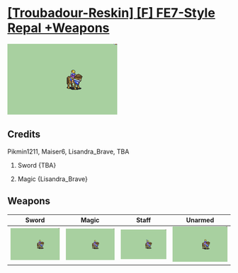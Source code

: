 # [\[Troubadour-Reskin\] \[F\] FE7-Style Repal +Weapons](./)
 

<img src="./1.%20Sword/Sword_000.png" alt="[Troubadour-Reskin] [F] FE7-Style Repal +Weapons standing" />

## Credits

Pikmin1211, Maiser6, Lisandra_Brave, TBA

1. Sword {TBA}

6. Magic {Lisandra_Brave}

## Weapons
 

|Sword |Magic |Staff |Unarmed |
|  :---: | :---: | :---: | :---: |
| <img alt="Sword animation" src="./1.%20Sword/Sword.gif" /> | <img alt="Magic animation" src="./6.%20Magic/Magic.gif" /> | <img alt="Staff animation" src="./7.%20Staff/Staff.gif" /> | <img alt="Unarmed animation" src="./8.%20Unarmed/Unarmed.gif" /> |

